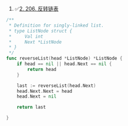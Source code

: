 1. ✅[2. 206. 反转链表]([#2-add-two-numbers](https://leetcode.cn/problems/reverse-linked-list/))

```go
/**
 * Definition for singly-linked list.
 * type ListNode struct {
 *     Val int
 *     Next *ListNode
 * }
 */
func reverseList(head *ListNode) *ListNode {
    if head == nil || head.Next == nil {
        return head
    }

    last := reverseList(head.Next)
    head.Next.Next = head
    head.Next = nil

    return last

}
```